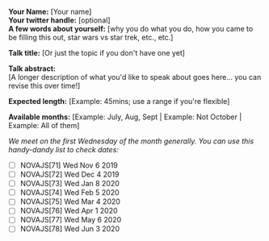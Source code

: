 **Your Name:** [Your name]  
**Your twitter handle:** [optional]  
**A few words about yourself:** [why you do what you do, how you came to be filling this out, star wars vs star trek, etc., etc.]

**Talk title:** [Or just the topic if you don't have one yet]

**Talk abstract:**  
[A longer description of what you'd like to speak about goes here... you can revise this over time!]

**Expected length:** [Example: 45mins; use a range if you're flexible]

**Available months:** [Example: July, Aug, Sept | Example: Not October | Example: All of them]

_We meet on the first Wednesday of the month generally. You can use this handy-dandy list to check dates:_

- [ ] NOVAJS[71] Wed Nov 6 2019
- [ ] NOVAJS[72] Wed Dec 4 2019
- [ ] NOVAJS[73] Wed Jan 8 2020
- [ ] NOVAJS[74] Wed Feb 5 2020
- [ ] NOVAJS[75] Wed Mar 4 2020
- [ ] NOVAJS[76] Wed Apr 1 2020
- [ ] NOVAJS[77] Wed May 6 2020
- [ ] NOVAJS[78] Wed Jun 3 2020
